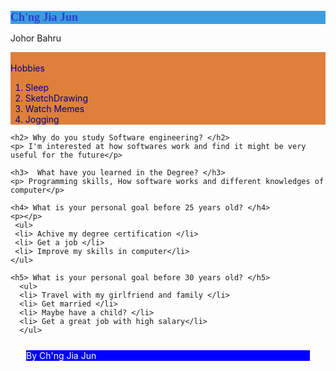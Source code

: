 <html>
<header> 
  <style>
    title{font-family:'Courier New', Courier, monospace; font-size:x-large;color: crimson;}
    header{margin : 25px 25px; background-color: blue; color: white; }
    footer{margin : 25px 25px; background-color: blue; color: white;}
    article{color:darkblue; background-color:rgb(222,128,60);}
    h1{color:rgb(46, 62, 211); font-size: large; background-color:rgb(60,157,222); font-family: 'Times New Roman', Times, serif;}
    h2{color:darkblue;}
    h3{color:darkblue;}
    h4{color:darkblue;}
    h5{color:darkblue;}
    #intro.html{height:50%;}
  </style> 
  <title>Introduce Yourself</title> 
</header> 

<body> 
  
  <h1> Ch'ng Jia Jun </h1> 
  <section> 
    <p> Johor Bahru </p> 
  </section> 

  <section> 
    <article>
      <br>Hobbies</br> 
      <ol> 
      <li>Sleep</li> 
      <li>SketchDrawing</li> 
      <li>Watch Memes</li> 
      <li>Jogging</li> 
      </ol> 
    </article>

    <h2> Why do you study Software engineering? </h2> 
    <p> I'm interested at how softwares work and find it might be very useful for the future</p> 

    <h3>  What have you learned in the Degree? </h3> 
    <p> Programming skills, How software works and different knowledges of computer</p>

    <h4> What is your personal goal before 25 years old? </h4> 
    <p></p>
     <ul> 
     <li> Achive my degree certification </li> 
     <li> Get a job </li>
     <li> Improve my skills in computer</li>
    </ul> 

    <h5> What is your personal goal before 30 years old? </h5> 
      <ul> 
      <li> Travel with my girlfriend and family </li> 
      <li> Get married </li> 
      <li> Maybe have a child? </li>
      <li> Get a great job with high salary</li>
      </ul> 

</section> 

</body> 

<footer>
<p>By Ch'ng Jia Jun</p>
</footer>

</html> 
